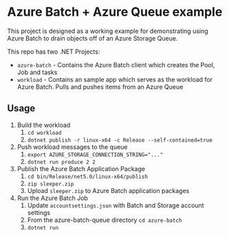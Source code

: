 # Azure Batch + Azure Queue example

This project is designed as a working example for demonstrating using Azure Batch to drain objects off of an Azure Storage Queue.

This repo has two .NET Projects:
* `azure-batch` - Contains the Azure Batch client which creates the Pool, Job and tasks
* `workload` - Contains an sample app which serves as the workload for Azure Batch.  Pulls and pushes items from an Azure Queue

## Usage

1. Build the workload
   1. `cd workload`
   1. `dotnet publish -r linux-x64 -c Release --self-contained=true`
1. Push workload messages to the queue
   1. `export AZURE_STORAGE_CONNECTION_STRING="..."`
   1. `dotnet run produce 2 2`
1. Publish the Azure Batch Application Package
   1. `cd bin/Release/net5.0/linux-x64/publish`
   1. `zip sleeper.zip`
   1. Upload `sleeper.zip` to Azure Batch application packages
1. Run the Azure Batch Job
   1. Update `accountsettings.json` with Batch and Storage account settings
   2. From the azure-batch-queue directory `cd azure-batch`
   3. `dotnet run`